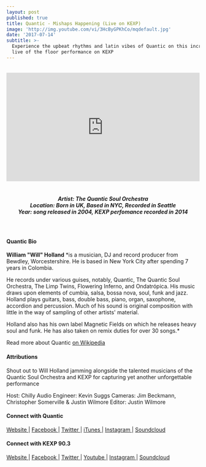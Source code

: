 ```yaml
---
layout: post
published: true
title: Quantic - Mishaps Happening (Live on KEXP)
image: 'http://img.youtube.com/vi/3HcByGPKhCo/mqdefault.jpg'
date: '2017-07-14'
subtitle: >-
  Experience the upbeat rhythms and latin vibes of Quantic on this incredible
  live of the floor performance on KEXP
---
```

<style>.embed-container { position: relative; padding-bottom: 56.25%; height: 0; overflow: hidden; max-width: 100%; } .embed-container iframe, .embed-container object, .embed-container embed { position: absolute; top: 0; left: 0; width: 100%; height: 100%; }</style> <br> <div class="embed-container">
<iframe allowfullscreen="" frameborder="0" height="315" src="https://www.youtube.com/embed/3HcByGPKhCo" width="560"></iframe></div>
<br>
<h5 style="text-align: center;">
Artist: The Quantic Soul Orchestra <br>
Location: Born in UK, Based in NYC, Recorded in Seattle <br>
Year: song released in 2004, KEXP perfomance recorded in 2014
</h5>
<br>


#### Quantic Bio

**William "Will" Holland** *is a musician, DJ and record producer from Bewdley, Worcestershire. He is based in New York City after spending 7 years in Colombia.

He records under various guises, notably, Quantic, The Quantic Soul Orchestra, The Limp Twins, Flowering Inferno, and Ondatrópica. His music draws upon elements of cumbia, salsa, bossa nova, soul, funk and jazz. Holland plays guitars, bass, double bass, piano, organ, saxophone, accordion and percussion. Much of his sound is original composition with little in the way of sampling of other artists' material.

Holland also has his own label Magnetic Fields on which he releases heavy soul and funk. He has also taken on remix duties for over 30 songs.*

Read more about Quantic [on Wikipedia](https://en.wikipedia.org/wiki/Will_Holland)

#### Attributions

Shout out to Will Holland jamming alongside the talented musicians of the Quantic Soul Orchestra and KEXP for capturing yet another unforgettable performance

Host: Chilly
Audio Engineer: Kevin Suggs
Cameras: Jim Beckmann, Christopher Somerville & Justin Wilmore
Editor: Justin Wilmore

#### Connect with Quantic

<a class="fa fa-globe" href="http://www./" target="_blank"> Website </a> |
<a class="fa fa-facebook" href="https://www.facebook.com/quanticmusic" target="_blank"> Facebook </a> |
<a class="fa fa-twitter" href="https://twitter.com/quanticmusic" target="_blank"> Twitter </a> |
<a class="fa fa-itunes" href="https://itunes.apple.com/us/artist/quantic/id5054367#" target="_blank"> iTunes </a> |
<a class="fa fa-instagram" href="https://www.instagram.com/quanticmusic" target="_blank"> Instagram </a> |
<a class="fa fa-soundcloud" href="https://soundcloud.com/quantic" target="_blank"> Soundcloud </a> 

#### Connect with KEXP 90.3

<a class="fa fa-globe" href="http://www.kexp.org/" target="_blank"> Website </a> |
<a class="fa fa-facebook" href="https://www.facebook.com/kexp.fm" target="_blank"> Facebook </a> |
<a class="fa fa-twitter" href="https://twitter.com/kexp" target="_blank"> Twitter </a> |
<a class="fa fa-apple" href="https://youtube.com/user/kexpradio" target="_blank"> Youtube </a> |
<a class="fa fa-instagram" href="https://www.instagram.com/kexp" target="_blank"> Instagram </a> |
<a class="fa fa-soundcloud" href="https://soundcloud.com/kexp" target="_blank"> Soundcloud </a>

